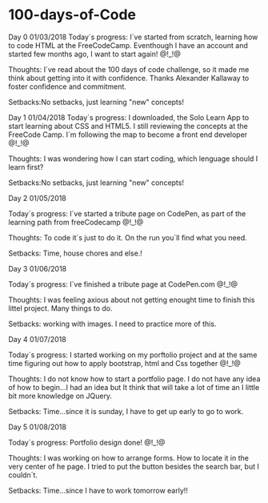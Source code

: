 # 100-days-of-Code

Day 0  01/03/2018
 Today´s progress: I´ve started from scratch, learning how to code HTML at the FreeCodeCamp. Eventhough I have an account and started
 few months ago, I want to start again! @!_!@
 
 Thoughts: I´ve read about the 100 days of code challenge, so it made me think about getting into it with confidence. 
 Thanks Alexander Kallaway to foster confidence and commitment. 
 
 Setbacks:No setbacks, just learning "new" concepts! 


Day 1  01/04/2018
 Today´s progress: I downloaded, the Solo Learn App to start learning about CSS and HTML5. I still reviewing the concepts at the FreeCode Camp. I´m following the map to become a front end developer @!_!@
 
 Thoughts: I was wondering how I can start coding, which lenguage should I learn first? 
 
 Setbacks:No setbacks, just learning "new" concepts! 

Day 2  01/05/2018

Today´s progress: I´ve started a tribute page on CodePen, as part of the learning path from freeCodecamp @!_!@
 
 Thoughts: To code it´s just to do it. On the run you´ll find what you need.
 
 Setbacks: Time, house chores and else.! 

Day 3  01/06/2018

 Today´s progress: I´ve finished a tribute page at CodePen.com @!_!@
 
 Thoughts: I was feeling axious about not getting enought time to finish this littel project. Many things to do. 

 Setbacks: working with images. I need to practice more of this. 
 
Day 4  01/07/2018
 
  Today´s progress: I started working on my porftolio project and at the same time figuring out how to apply bootstrap, html and Css together @!_!@
 
 Thoughts: I do not know how to start a portfolio page. I do not have any idea of how to begin...I had an idea but It think that will take a lot of time an I little bit more knowledge on JQuery. 

 Setbacks: Time...since it is sunday, I have to get up early to go to work. 
 
 
Day 5 01/08/2018
 
  Today´s progress: Portfolio design done! @!_!@
 
 Thoughts: I was working on how to arrange forms. How to locate it in the very center of he page. I tried to put the button besides the search bar, but I couldn´t.

 Setbacks: Time...since I have to work tomorrow early!! 
 
